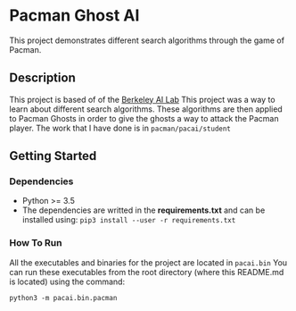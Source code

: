 # Pacman Ghost AI
This project demonstrates different search algorithms through the game of Pacman.

## Description
This project is based of of the [Berkeley AI Lab](http://ai.berkeley.edu/project_overview.html) This project was a way to learn about different search algorithms. These algorithms are then applied to Pacman Ghosts in order to give the ghosts a way to attack the Pacman player.
The work that I have done is in ``pacman/pacai/student``

## Getting Started
### Dependencies
* Python >= 3.5
* The dependencies are writted in the **requirements.txt** and can be installed using:  ``pip3 install --user -r requirements.txt``

### How To Run
All the executables and binaries for the project are located in `pacai.bin` You can run these executables from the root directory (where this README.md is located) using the command:

```md
python3 -m pacai.bin.pacman
```

